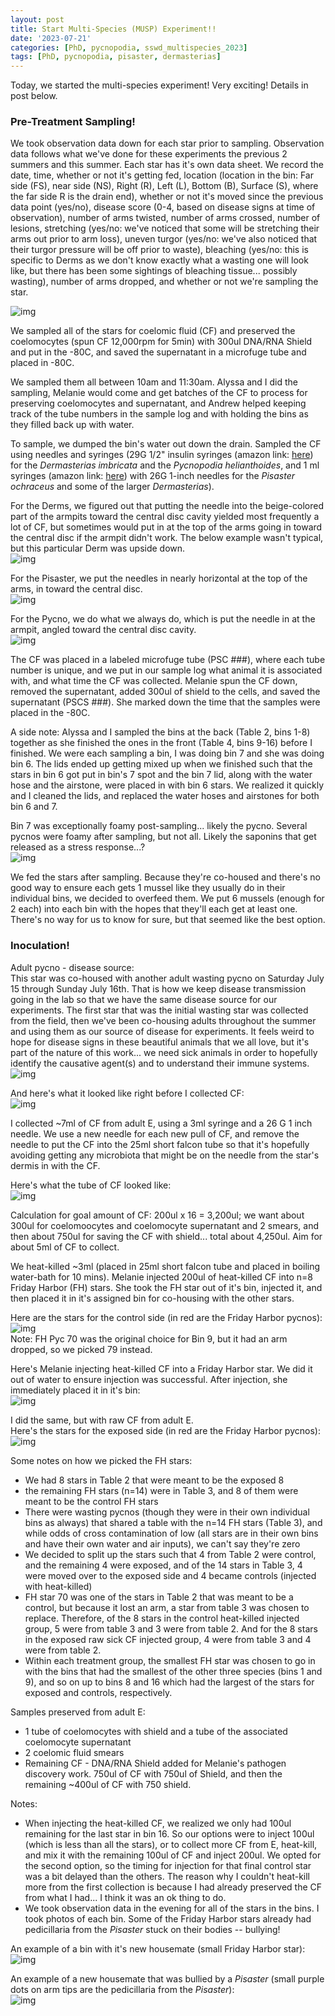 ```yaml
---
layout: post
title: Start Multi-Species (MUSP) Experiment!!
date: '2023-07-21'
categories: [PhD, pycnopodia, sswd_multispecies_2023]
tags: [PhD, pycnopodia, pisaster, dermasterias]
---
```

Today, we started the multi-species experiment! Very exciting! Details in post below.

### Pre-Treatment Sampling!
We took observation data down for each star prior to sampling. Observation data follows what we've done for these experiments the previous 2 summers and this summer. Each star has it's own data sheet. We record the date, time, whether or not it's getting fed, location (location in the bin: Far side (FS), near side (NS), Right (R), Left (L), Bottom (B), Surface (S), where the far side R is the drain end), whether or not it's moved since the previous data point (yes/no), disease score (0-4, based on disease signs at time of observation), number of arms twisted, number of arms crossed, number of lesions, stretching (yes/no: we've noticed that some will be stretching their arms out prior to arm loss), uneven turgor (yes/no: we've also noticed that their turgor pressure will be off prior to waste), bleaching (yes/no: this is specific to Derms as we don't know exactly what a wasting one will look like, but there has been some sightings of bleaching tissue... possibly wasting), number of arms dropped, and whether or not we're sampling the star.

![img](../notebook-images/2023-07-21/IMG_4042.JPG)

We sampled all of the stars for coelomic fluid (CF) and preserved the coelomocytes (spun CF 12,000rpm for 5min) with 300ul DNA/RNA Shield and put in the -80C, and saved the supernatant in a microfuge tube and placed in -80C.

We sampled them all between 10am and 11:30am. Alyssa and I did the sampling, Melanie would come and get batches of the CF to process for preserving coelomocytes and supernatant, and Andrew helped keeping track of the tube numbers in the sample log and with holding the bins as they filled back up with water.

To sample, we dumped the bin's water out down the drain. Sampled the CF using needles and syringes (29G 1/2" insulin syringes (amazon link: [here](https://www.amazon.com/Brandzig-U-100-Insulin-Syringes-100-Pack/dp/B08MQCYH3N/ref=sr_1_2?crid=71B5NJXD4F4&keywords=BD+insulin+syringe+0.3ml+29G+12.7mm&qid=1659557547&sprefix=bd+insulin+syringe+0.3ml+29g+12.7m%2Caps%2C348&sr=8-2)) for the _Dermasterias imbricata_ and the _Pycnopodia helianthoides_, and 1 ml syringes (amazon link: [here](https://www.amazon.com/Syringe-Sterile-Luer-BH-SUPPLIES/dp/B07VF8CKGL/ref=pd_bxgy_img_sccl_2/140-1246690-3827836?pd_rd_w=AkjiW&content-id=amzn1.sym.a6bed837-ef89-4bc6-a842-3962a5387175&pf_rd_p=a6bed837-ef89-4bc6-a842-3962a5387175&pf_rd_r=ZJHJK38FAC4B7DBC435G&pd_rd_wg=PIUm0&pd_rd_r=4d79b775-da73-4702-bd45-759a99bd1112&pd_rd_i=B07VF8CKGL&psc=1)) with 26G 1-inch needles for the _Pisaster ochraceus_ and some of the larger _Dermasterias_).

For the Derms, we figured out that putting the needle into the beige-colored part of the armpits toward the central disc cavity yielded most frequently a lot of CF, but sometimes would put in at the top of the arms going in toward the central disc if the armpit didn't work. The below example wasn't typical, but this particular Derm was upside down.      
![img](../notebook-images/2023-07-21/IMG_4071.JPG)   


For the Pisaster, we put the needles in nearly horizontal at the top of the arms, in toward the central disc.       
![img](../notebook-images/2023-07-21/IMG_4074.JPG)

For the Pycno, we do what we always do, which is put the needle in at the armpit, angled toward the central disc cavity.      
![img](../notebook-images/2023-07-21/IMG_4064.JPG)

The CF was placed in a labeled microfuge tube (PSC ###), where each tube number is unique, and we put in our sample log what animal it is associated with, and what time the CF was collected. Melanie spun the CF down, removed the supernatant, added 300ul of shield to the cells, and saved the supernatant (PSCS ###). She marked down the time that the samples were placed in the -80C.

A side note: Alyssa and I sampled the bins at the back (Table 2, bins 1-8) together as she finished the ones in the front (Table 4, bins 9-16) before I finished. We were each sampling a bin, I was doing bin 7 and she was doing bin 6. The lids ended up getting mixed up when we finished such that the stars in bin 6 got put in bin's 7 spot and the bin 7 lid, along with the water hose and the airstone, were placed in with bin 6 stars. We realized it quickly and I cleaned the lids, and replaced the water hoses and airstones for both bin 6 and 7.

Bin 7 was exceptionally foamy post-sampling... likely the pycno. Several pycnos were foamy after sampling, but not all. Likely the saponins that get released as a stress response...?     
![img](../notebook-images/2023-07-21/IMG_4080.JPG)  

We fed the stars after sampling. Because they're co-housed and there's no good way to ensure each gets 1 mussel like they usually do in their individual bins, we decided to overfeed them. We put 6 mussels (enough for 2 each) into each bin with the hopes that they'll each get at least one. There's no way for us to know for sure, but that seemed like the best option.

### Inoculation!
Adult pycno - disease source:        
This star was co-housed with another adult wasting pycno on Saturday July 15 through Sunday July 16th. That is how we keep disease transmission going in the lab so that we have the same disease source for our experiments. The first star that was the initial wasting star was collected from the field, then we've been co-housing adults throughout the summer and using them as our source of disease for experiments. It feels weird to hope for disease signs in these beautiful animals that we all love, but it's part of the nature of this work... we need sick animals in order to hopefully identify the causative agent(s) and to understand their immune systems.    
![img](../notebook-images/2023-07-21/IMG_4091.JPG)    

And here's what it looked like right before I collected CF:      
![img](../notebook-images/2023-07-21/IMG_4099.JPG)

I collected ~7ml of CF from adult E, using a 3ml syringe and a 26 G 1 inch needle. We use a new needle for each new pull of CF, and remove the needle to put the CF into the 25ml short falcon tube so that it's hopefully avoiding getting any microbiota that might be on the needle from the star's dermis in with the CF.

Here's what the tube of CF looked like:      
![img](../notebook-images/2023-07-21/IMG_4102.JPG)

Calculation for goal amount of CF: 200ul x 16 = 3,200ul; we want about 300ul for coelomoocytes and coelomocyte supernatant and 2 smears, and then about 750ul for saving the CF with shield... total about 4,250ul. Aim for about 5ml of CF to collect.

We heat-killed ~3ml (placed in 25ml short falcon tube and placed in boiling water-bath for 10 mins). Melanie injected 200ul of heat-killed CF into n=8 Friday Harbor (FH) stars. She took the FH star out of it's bin, injected it, and then placed it in it's assigned bin for co-housing with the other stars.   

Here are the stars for the control side (in red are the Friday Harbor pycnos):     
![img](../notebook-images/2023-07-21/IMG_4168.JPG)     
Note: FH Pyc 70 was the original choice for Bin 9, but it had an arm dropped, so we picked 79 instead.

Here's Melanie injecting heat-killed CF into a Friday Harbor star. We did it out of water to ensure injection was successful. After injection, she immediately placed it in it's bin:      
![img](../notebook-images/2023-07-21/IMG_4107.JPG)

I did the same, but with raw CF from adult E.    
Here's the stars for the exposed side (in red are the Friday Harbor pycnos):     
![img](../notebook-images/2023-07-21/IMG_4169.JPG)   

Some notes on how we picked the FH stars:    
- We had 8 stars in Table 2 that were meant to be the exposed 8
- the remaining FH stars (n=14) were in Table 3, and 8 of them were meant to be the control FH stars
- There were wasting pycnos (though they were in their own individual bins as always) that shared a table with the n=14 FH stars (Table 3), and while odds of cross contamination of low (all stars are in their own bins and have their own water and air inputs), we can't say they're zero
- We decided to split up the stars such that 4 from Table 2 were control, and the remaining 4 were exposed, and of the 14 stars in Table 3, 4 were moved over to the exposed side and 4 became controls (injected with heat-killed)
- FH star 70 was one of the stars in Table 2 that was meant to be a control, but because it lost an arm, a star from table 3 was chosen to replace. Therefore, of the 8 stars in the control heat-killed injected group, 5 were from table 3 and 3 were from table 2. And for the 8 stars in the exposed raw sick CF injected group, 4 were from table 3 and 4 were from table 2.
- Within each treatment group, the smallest FH star was chosen to go in with the bins that had the smallest of the other three species (bins 1 and 9), and so on up to bins 8 and 16 which had the largest of the stars for exposed and controls, respectively. 

Samples preserved from adult E:             
- 1 tube of coelomocytes with shield and a tube of the associated coelomocyte supernatant   
- 2 coelomic fluid smears   
- Remaining CF - DNA/RNA Shield added for Melanie's pathogen discovery work. 750ul of CF with 750ul of Shield, and then the remaining ~400ul of CF with 750 shield.

Notes:
- When injecting the heat-killed CF, we realized we only had 100ul remaining for the last star in bin 16. So our options were to inject 100ul (which is less than all the stars), or to collect more CF from E, heat-kill, and mix it with the remaining 100ul of CF and inject 200ul. We opted for the second option, so the timing for injection for that final control star was a bit delayed than the others. The reason why I couldn't heat-kill more from the first collection is because I had already preserved the CF from what I had... I think it was an ok thing to do.     
- We took observation data in the evening for all of the stars in the bins. I took photos of each bin. Some of the Friday Harbor stars already had pedicillaria from the _Pisaster_ stuck on their bodies --  bullying!     

An example of a bin with it's new housemate (small Friday Harbor star):     
![img](../notebook-images/2023-07-21/IMG_4133.JPG)

An example of a new housemate that was bullied by a _Pisaster_ (small purple dots on arm tips are the pedicillaria from the _Pisaster_):     
![img](../notebook-images/2023-07-21/IMG_4141.JPG)
